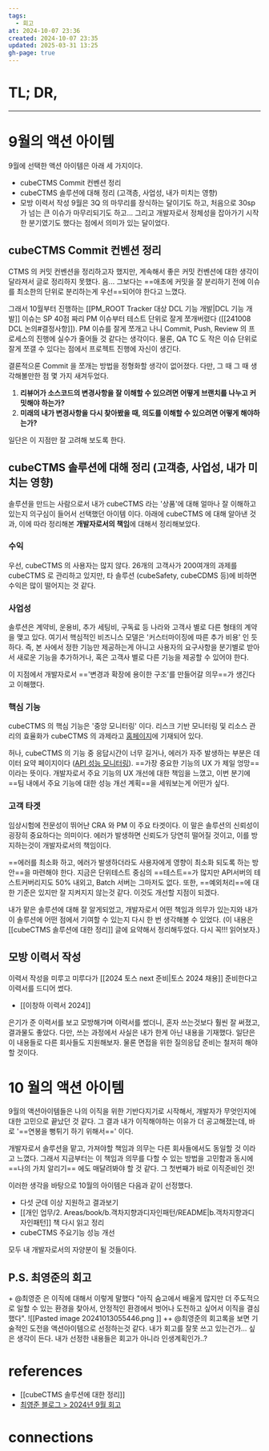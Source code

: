 ```yaml
---
tags:
  - 회고
at: 2024-10-07 23:36
created: 2024-10-07 23:35
updated: 2025-03-31 13:25
gh-page: true
---
```

# TL; DR,


---
# 9월의 액션 아이템
9월에 선택한 액션 아이템은 아래 세 가지이다. 
- cubeCTMS Commit 컨벤션 정리
- cubeCTMS 솔루션에 대해 정리 (고객층, 사업성, 내가 미치는 영향)
- 모방 이력서 작성
9월은 3Q 의 마무리를 장식하는 달이기도 하고, 처음으로 30sp 가 넘는 큰 이슈가 마무리되기도 하고... 그리고 개발자로서 정체성을 잡아가기 시작한 분기였기도 했다는 점에서 의미가 있는 달이었다. 

## cubeCTMS Commit 컨벤션 정리
CTMS 의 커밋 컨벤션을 정리하고자 했지만, 계속해서 좋은 커밋 컨벤션에 대한 생각이 달라져서 글로 정리하지 못했다. 음... 그보다는 ==애초에 커밋을 잘 분리하기 전에 이슈를 최소한의 단위로 분리하는게 우선==되어야 한다고 느꼈다.

그래서 10월부터 진행하는 [[PM_ROOT Tracker 대상 DCL 기능 개발|DCL 기능 개발]] 이슈는 SP 40점 짜리 PM 이슈부터 테스트 단위로 잘게 쪼개버렸다 ([[241008 DCL 논의#결정사항]]). PM 이슈를 잘게 쪼개고 나니 Commit, Push, Review 의 프로세스의 진행에 실수가 줄어들 것 같다는 생각이다. 물론, QA TC 도 작은 이슈 단위로 잘게 쪼갤 수 있다는 점에서 프로젝트 진행에 자신이 생긴다. 

결론적으론 Commit 을 쪼개는 방법을 정형화할 생각이 없어졌다. 다만, 그 때 그 때 생각해볼만한 점 몇 가지 새겨두었다.
1. **리뷰어가 소스코드의 변경사항을 잘 이해할 수 있으려면 어떻게 브랜치를 나누고 커밋해야 하는가?**
2. **미래의 내가 변경사항을 다시 찾아봤을 때, 의도를 이해할 수 있으려면 어떻게 해야하는가?**

일단은 이 지점만 잘 고려해 보도록 한다.

## cubeCTMS 솔루션에 대해 정리 (고객층, 사업성, 내가 미치는 영향)
솔루션을 만드는 사람으로서 내가 cubeCTMS 라는 '상품'에 대해 얼마나 잘 이해하고 있는지 의구심이 들어서 선택했던 아이템 이다. 아래에 cubeCTMS 에 대해 알아낸 것과, 이에 따라 정리해본 **개발자로서의 책임**에 대해서 정리해보았다.
### 수익
우선, cubeCTMS 의 사용자는 많지 않다.  26개의 고객사가 200여개의 과제를 cubeCTMS 로 관리하고 있지만, 타 솔루션 (cubeSafety, cubeCDMS 등)에 비하면 수익은 많이 떨어지는 것 같다. 

### 사업성
솔루션은 계약비, 운용비, 추가 세팅비, 구독료 등 나라와 고객사 별로 다른 형태의 계약을 맺고 있다. 
여기서 핵심적인 비즈니스 모델은 '커스터마이징에 따른 추가 비용' 인 듯 하다. 즉, 본 사에서 정한 기능만 제공하는게 아니고 사용자의 요구사항을 분기별로 받아서 새로운 기능을 추가하거나, 혹은 고객사 별로 다른 기능을 제공할 수 있어야 한다.

이 지점에서 개발자로서 =='변경과 확장에 용이한 구조'를 만들어갈 의무==가 생긴다고 이해했다. 

### 핵심 기능
cubeCTMS 의 핵심 기능은 '중앙 모니터링' 이다. 리스크 기반 모니터링 및 리소스 관리의 효율화가 cubeCTMS 의 과제라고 [홈페이지](https://www.crscube.io/cubeCTMS)에 기재되어 있다.

허나, cubeCTMS 의 기능 중 응답시간이 너무 길거나, 에러가 자주 발생하는 부분은 데이터 요약 페이지이다 ([API 성능 모니터링](https://crscube.atlassian.net/wiki/spaces/ctms/pages/3656679530/2024.06)). ==가장 중요한 기능의 UX 가 제일 엉망==이라는 뜻이다.
개발자로서 주요 기능의 UX 개선에 대한 책임을 느꼈고, 이번 분기에 ==팀 내에서 주요 기능에 대한 성능 개선 계획==을 세워보는게 어떤가 싶다.

### 고객 타겟
임상시험에 전문성이 뛰어난 CRA 와 PM 이 주요 타겟이다. 이 말은 솔루션의 신뢰성이 굉장히 중요하다는 의미이다. 에러가 발생하면 신뢰도가 당연히 떨어질 것이고, 이를 방지하는것이 개발자로서의 책임이다. 

==에러를 최소화 하고, 에러가 발생하더라도 사용자에게 영향이 최소화 되도록 하는 방안==을 마련해야 한다. 지금은 단위테스트 중심의 ==테스트==가 많지만 API서버의 테스트커버리지도 50% 내외고, Batch 서버는 그마저도 없다. 또한, ==예외처리==에 대한 기준은 있지만 잘 지켜지지 않는것 같다. 이것도 개선할 지점이 되겠다.

내가 맡은 솔루션에 대해 잘 알게되었고, 개발자로서 어떤 책임과 의무가 있는지와 내가 이 솔루션에 어떤 점에서 기여할 수 있는지 다시 한 번 생각해볼 수 있었다.
(이 내용은 [[cubeCTMS 솔루션에 대한 정리]] 글에 요약해서 정리해두었다. 다시 꼭!!! 읽어보자.)

## 모방 이력서 작성
이력서 작성을 미루고 미루다가 [[2024 토스 next 준비|토스 2024 채용]] 준비한다고 이력서를 드디어 썼다. 
- [[이창하 이력서 2024]]

은기가 준 이력서를 보고 모방해가며 이력서를 썼더니, 혼자 쓰는것보다 훨씬 잘 써졌고, 결과물도 좋았다. 다만, 쓰는 과정에서 사실은 내가 한게 아닌 내용을 기재했다. 일단은 이 내용들로 다른 회사들도 지원해보자. 물론 면접을 위한 질의응답 준비는 철저히 해야할 것이다.

# 10 월의 액션 아이템
9월의 액션아이템들은 나의 이직을 위한 기반다지기로 시작해서, 개발자가 무엇인지에 대한 고민으로 끝났던 것 같다. 그 결과 내가 이직해야하는 이유가 더 공고해졌는데, 바로 '==연봉을 뻥튀기 하기 위해서==' 이다.

개발자로서 솔루션을 맡고, 가져야할 책임과 의무는 다른 회사들에서도 동일할 것 이라고 느꼈다. 그래서 지금부터는 이 책임과 의무를 다할 수 있는 방법을 고민함과 동시에 ==나의 가치 알리기== 에도 매달려봐야 할 것 같다. 그 첫번째가 바로 이직준비인 것!

이러한 생각을 바탕으로 10월의 아이템은 다음과 같이 선정했다.
- 다섯 군데 이상 지원하고 결과보기
- [[개인 업무/2. Areas/book/b.객차지향과디자인패턴/README|b.객차지향과디자인패턴]] 책 다시 읽고 정리
- cubeCTMS 주요기능 성능 개선

모두 내 개발자로서의 자양분이 될 것들이다.

## P.S. 최영준의 회고

\+ @최영준 은 이직에 대해서 이렇게 말했다 "아직 숨고에서 배울게 많지만 더 주도적으로 일할 수 있는 환경을 찾아서, 안정적인 환경에서 벗어나 도전하고 싶어서 이직을 결심했다". 
![[Pasted image 20241013055446.png ]]
\++ @최영준의 회고록을 보면 기술적인 도전을 액션아이템으로 선정하는것 같다. 내가 회고를 잘못 쓰고 있는건가... 싶은 생각이 든다. 내가 선정한 내용들은 회고가 아니라 인생계획인가..?

# references
- [[cubeCTMS 솔루션에 대한 정리]]
- [최영준 블로그 > 2024년 9월 회고](https://choi2021.github.io/2024-10-01-2024%EB%85%84-9%EC%9B%94-%ED%9A%8C%EA%B3%A0/)

# connections